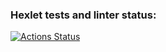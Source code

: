 ### Hexlet tests and linter status:
[![Actions Status](https://github.com/Raphael703/python-project-49/workflows/hexlet-check/badge.svg)](https://github.com/Raphael703/python-project-49/actions)